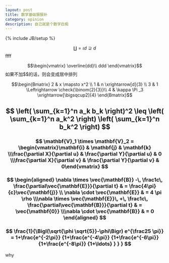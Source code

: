 ```yaml
---
layout: post
title: 数学基础狠狠补
category: opinion
description: 自己就是个数学白痴
---
```

{% include JB/setup %}

$$\coprod = \iota d\supseteq d$$ ffff

$$\begin{vmatrix}
\overline{dd}\\ 
ddd
\end{vmatrix}$$ 如果不加$$的话，则会变成居中排列

$$\begin{Bmatrix}
2 &  x \mapsto x^2 \\ 
1 & n  \xrightarrow[d]{3} \\ 
3 & 1 \Leftrightarrow \check{\binom{2}{3}}\\ 
4 & \kappa \Pi _3 \xrightarrow[\bigsqcup2]{4}
\end{Bmatrix}$$

## $$ \left( \sum_{k=1}^n a_k b_k \right)^2 \leq \left( \sum_{k=1}^n a_k^2 \right) \left( \sum_{k=1}^n b_k^2 \right)  $$
                
                       
### $$ \mathbf{V}_1 \times \mathbf{V}_2 =  \begin{vmatrix}\mathbf{i} & \mathbf{j} & \mathbf{k} \\\frac{\partial X}{\partial u} &  \frac{\partial Y}{\partial u} & 0 \\\frac{\partial X}{\partial v} &  \frac{\partial Y}{\partial v} & 0\end{vmatrix} $$            
                
                         
### $$ \begin{aligned} \nabla \times \vec{\mathbf{B}} -\, \frac1c\, \frac{\partial\vec{\mathbf{E}}}{\partial t} & = \frac{4\pi}{c}\vec{\mathbf{j}} \\   \nabla \cdot \vec{\mathbf{E}} & = 4 \pi \rho \\\nabla \times \vec{\mathbf{E}}\, +\, \frac1c\, \frac{\partial\vec{\mathbf{B}}}{\partial t} & = \vec{\mathbf{0}} \\\nabla \cdot \vec{\mathbf{B}} & = 0 \end{aligned} $$            
                
                        
### $$ \frac{1}{\Bigl(\sqrt{\phi \sqrt{5}}-\phi\Bigr) e^{\frac25 \pi}} = 1+\frac{e^{-2\pi}} {1+\frac{e^{-4\pi}} {1+\frac{e^{-6\pi}} {1+\frac{e^{-8\pi}} {1+\ldots} } } } $$    
why
